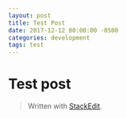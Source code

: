 ```yaml
---
layout: post
title: Test Post
date: 2017-12-12 00:00:00 -0500
categories: development
tags: test
---
```


<h1 id="test-post">Test post</h1>
<blockquote>
<p>Written with <a href="https://stackedit.io/">StackEdit</a>.</p>
</blockquote>

<!--stackedit_data:
eyJwcm9wZXJ0aWVzIjoibGF5b3V0OiBwb3N0XG50aXRsZTogVG
VzdCBQb3N0XG5kYXRlOiAyMDE3LTEyLTEyIDAwOjAwOjAwIC0w
NTAwXG5jYXRlZ29yaWVzOiBkZXZlbG9wbWVudFxudGFnczogdG
VzdFxuIiwiaGlzdG9yeSI6WzEwODY2MjcxNTVdfQ==
-->